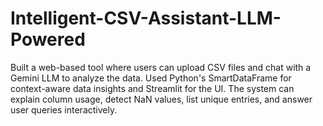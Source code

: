 # Intelligent-CSV-Assistant-LLM-Powered
Built a web-based tool where users can upload CSV files and chat with a Gemini LLM to analyze the data. Used Python's SmartDataFrame for context-aware data insights and Streamlit for the UI. The system can explain column usage, detect NaN values, list unique entries, and answer user queries interactively.
